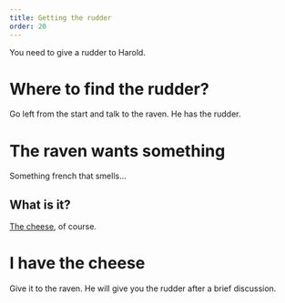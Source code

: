 ```yaml
---
title: Getting the rudder
order: 20
---
```


You need to give a rudder to Harold.

# Where to find the rudder?
Go left from the start and talk to the raven. He has the rudder.

# The raven wants something
Something french that smells...

## What is it?
[The cheese](cheese), of course.

# I have the cheese
Give it to the raven. He will give you the rudder after a brief discussion.
